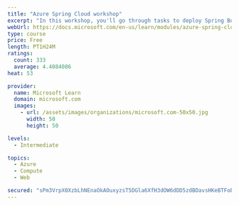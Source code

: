 ```yaml
---
title: "Azure Spring Cloud workshop"
excerpt: "In this workshop, you'll go through tasks to deploy Spring Boot microservices to Azure Spring Cloud (ASC)."
webUrl: https://docs.microsoft.com/en-us/learn/modules/azure-spring-cloud-workshop/
type: course
price: Free
length: PT1H24M
ratings:
  count: 333
  average: 4.4084086
heat: 53

provider:
  name: Microsoft Learn
  domain: microsoft.com
  images:
    - url: /assets/images/organizations/microsoft.com-50x50.jpg
      width: 50
      height: 50

levels:
  - Intermediate

topics:
  - Azure
  - Compute
  - Web

secured: "sPm3VrpX0XzbLhNEnaOkAOuxyzsT5DGla6XfH3dOW6dDD5zdBDavsHKeBTFoBPQClOi9O3gjnoelz5tmdvr95puUihjuawLV1zNhjU/joDwI02Y4R8zXj4fmk8e4qn0JSh4zaWmEqfgeY/JX77rp3zSKDOZtij62JPL9iZtzcSnAiqei6VZr5krxxDKJ2VoS/FH07EIUbK8gmTEjSa9jSXi0Qu2zE3VpqHf6zuxMFE9bBJkXmB9ivPkSZ5TylcY9BMW0OfhkG9FNgwfTQQLvDA8IG3kkwwBpIHTJroj0KO0lASVBg7uDRnp/u+kO7jbO7BMFOMwln0ANJ59BrNNrcy9YYh1smv/DV5q9hRc2uN9xfdPfxmSQWPKD1nZlidLk1LxgsZPw883dmrP45xwx1Kpj93f9yCrwJfYZRxU/IbM=;vQf7vtzpr6jthc5gPVvViw=="
---
```


